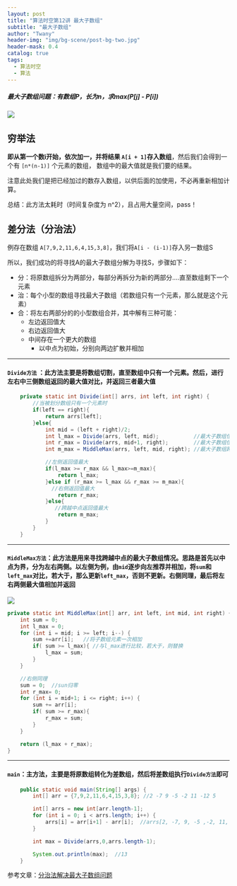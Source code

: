 ```yaml
---
layout: post
title: "算法时空第12讲 最大子数组"
subtitle: "最大子数组"
author: "Twany"
header-img: "img/bg-scene/post-bg-two.jpg"
header-mask: 0.4
catalog: true
tags:
  - 算法时空
  - 算法
---
```


##### 最大子数组问题：有数组P，长为n，求max(P[j] - P[i])
![](https://i.loli.net/2019/07/25/5d39c0cb7218f77467.png)

## 穷举法
**即从第一个数i开始，依次加一，并将结果 `A[i + 1]`存入数组**，然后我们会得到一个有 `[n*(n-1)]` 个元素的数组， 数组中的最大值就是我们要的结果。

注意此处我们是把已经加过的数存入数组，以供后面的加使用，不必再重新相加计算。

总结：此方法太耗时（时间复杂度为 n^2），且占用大量空间，pass！

## 差分法（分治法）
例存在数组 `A[7,9,2,11,6,4,15,3,8]`，我们将`A[i - (i-1)]`存入另一数组S

所以，我们成功的将寻找A的最大子数组分解为寻找S，步骤如下：
-  分：将原数组拆分为两部分，每部分再拆分为新的两部分....直至数组剩下一个元素
-  治：每个小型的数组寻找最大子数组（若数组只有一个元素，那么就是这个元素）
-  合：将左右两部分的的小型数组合并，其中解有三种可能：
   -  左边返回值大
   - 右边返回值大
   -  中间存在一个更大的数组
      -  以中点为初始，分别向两边扩散并相加

<hr>

#### `Divide方法` ：此方法主要是将数组切割，直至数组中只有一个元素。然后，进行左右中三侧数组返回的最大值对比，并返回三者最大值
```java
    private static int Divide(int[] arrs, int left, int right) {
        //当被划分数组只有一个元素时
        if(left == right){
            return arrs[left];
        }else{
            int mid = (left + right)/2;
            int l_max = Divide(arrs, left, mid);           //最大子数组位于左侧
            int r_max = Divide(arrs, mid+1, right);        //最大子数组位于右侧
            int m_max = MiddleMax(arrs, left, mid, right); //最大子数组跨越中点的情况

            //左侧返回值最大
            if(l_max >= r_max && l_max>=m_max){
                return l_max;
            }else if (r_max >= l_max && r_max >= m_max){
              //右侧返回值最大
                return r_max;
            }else{
               //跨越中点返回值最大
                return m_max;
            }
        }
    }
```

<hr>

#### `MiddleMax方法`：此方法是用来寻找跨越中点的最大子数组情况。思路是首先以中点为界，分为左右两侧。以左侧为例，由`mid`逐步向左推荐并相加，将`sum`和`left_max`对比，若大于，那么更新`left_max`，否则不更新。右侧同理，最后将左右两侧最大值相加并返回
![](https://images2015.cnblogs.com/blog/1065397/201703/1065397-20170327220818639-1419513639.png)
```java
private static int MiddleMax(int[] arr, int left, int mid, int right) {
    int sum = 0;
    int l_max = 0;
    for (int i = mid; i >= left; i--) {
        sum +=arr[i];   //将子数组元素一次相加
        if( sum >= l_max){ //与l_max进行比较，若大于，则替换
            l_max = sum;
        }
    }

    //右侧同理
    sum = 0;  //sun归零
    int r_max= 0;
    for (int i = mid+1; i <= right; i++) {
        sum += arr[i];
        if( sum >= r_max){
            r_max = sum;
        }
    }

    return (l_max + r_max);
}
```

<hr>

#### `main`：主方法，主要是**将原数组转化为差数组**，然后将差数组执行`Divide方法`即可
```java
    public static void main(String[] args) {
        int[] arr = {7,9,2,11,6,4,15,3,8}; //2 -7 9 -5 -2 11 -12 5

        int[] arrs = new int[arr.length-1];
        for (int i = 0; i < arrs.length; i++) {
            arrs[i] = arr[i+1] - arr[i];  //arrs[2, -7, 9, -5 ,-2, 11, -12, 5]
        }

        int max = Divide(arrs,0,arrs.length-1);

        System.out.println(max);  //13
    }
```

参考文章：[分治法解决最大子数组问题](https://www.cnblogs.com/Christal-R/p/Christal_R.html)

